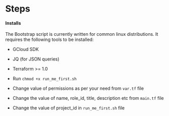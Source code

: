# Steps 
#### Installs
The Bootstrap script is currently written for common linux distributions. It requires the following tools to be installed:
 - GCloud SDK
 - JQ (for JSON queries)
 - Terraform >= 1.0
  
- Run `chmod +x run_me_first.sh`
- Change value of permissions as per your need from `var.tf` file
- Change the value of name, role_id, title, description etc from `main.tf` file
- Change the value of project_id in `run_me_first.sh` file